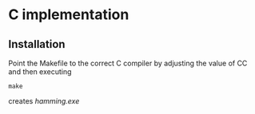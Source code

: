 # C implementation
## Installation
Point the Makefile to the correct C compiler by adjusting the value of CC and then executing
```
make
```
creates _hamming.exe_